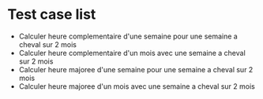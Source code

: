 # Test case list

- Calculer heure complementaire d'une semaine pour une semaine a cheval sur 2 mois
- Calculer heure complementaire d'un mois avec une semaine a cheval sur 2 mois
- Calculer heure majoree d'une semaine pour une semaine a cheval sur 2 mois
- Calculer heure majoree d'un mois avec une semaine a cheval sur 2 mois

